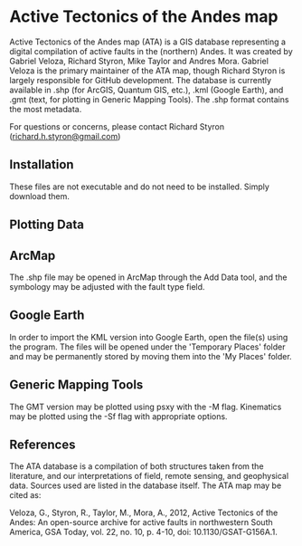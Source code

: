 Active Tectonics of the Andes map
==============================

Active Tectonics of the Andes map (ATA) is a GIS database representing a digital compilation of active faults in the (northern) Andes.  It was created by Gabriel Veloza, Richard Styron, Mike Taylor and Andres Mora.  Gabriel Veloza is the primary maintainer of the ATA map, though Richard Styron is largely responsible for GitHub development.
The database is currently available in .shp (for ArcGIS, Quantum GIS, etc.), .kml (Google Earth), and .gmt (text, for plotting in Generic Mapping Tools).  The .shp format contains the most metadata.

For questions or concerns, please contact Richard Styron (richard.h.styron@gmail.com)


Installation
----------------

These files are not executable and do not need to be installed.  Simply download them.


Plotting Data
----------

ArcMap
-------

The .shp file may be opened in ArcMap through the Add Data tool, and the symbology may be adjusted with the fault type field.


Google Earth
-------------

In order to import the KML version into Google Earth, open the file(s) using the program.  The files will be opened under the 'Temporary Places' folder and may be permanently stored by moving them into the 'My Places' folder.

Generic Mapping Tools
----------------------

The GMT version may be plotted using psxy with the -M flag.  Kinematics may be plotted using the -Sf flag with appropriate options.



References
--------------
The ATA database is a compilation of both structures taken from the literature, and our interpretations of field, remote sensing, and geophysical data.  Sources used are listed in the database itself.  The ATA map may be cited as:

Veloza, G., Styron, R., Taylor, M., Mora, A., 2012, Active Tectonics of the Andes: An open-source archive for active faults in northwestern South America, GSA Today, vol. 22, no. 10, p. 4-10, doi: 10.1130/GSAT-G156A.1.